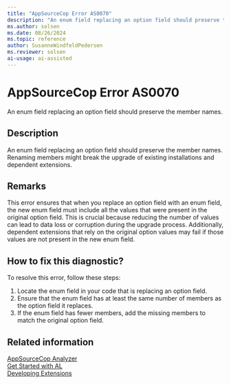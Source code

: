 ```yaml
---
title: "AppSourceCop Error AS0070"
description: "An enum field replacing an option field should preserve the member names."
ms.author: solsen
ms.date: 08/26/2024
ms.topic: reference
author: SusanneWindfeldPedersen
ms.reviewer: solsen
ai-usage: ai-assisted
---
```

[//]: # (START>DO_NOT_EDIT)
[//]: # (IMPORTANT:Do not edit any of the content between here and the END>DO_NOT_EDIT.)
[//]: # (Any modifications should be made in the .xml files in the ModernDev repo.)
# AppSourceCop Error AS0070
An enum field replacing an option field should preserve the member names.

## Description
An enum field replacing an option field should preserve the member names. Renaming members might break the upgrade of existing installations and dependent extensions.

[//]: # (IMPORTANT: END>DO_NOT_EDIT)

## Remarks

This error ensures that when you replace an option field with an enum field, the new enum field must include all the values that were present in the original option field. This is crucial because reducing the number of values can lead to data loss or corruption during the upgrade process. Additionally, dependent extensions that rely on the original option values may fail if those values are not present in the new enum field.

## How to fix this diagnostic?

To resolve this error, follow these steps:

1. Locate the enum field in your code that is replacing an option field.
2. Ensure that the enum field has at least the same number of members as the option field it replaces.
3. If the enum field has fewer members, add the missing members to match the original option field.

## Related information  

[AppSourceCop Analyzer](appsourcecop.md)  
[Get Started with AL](../devenv-get-started.md)  
[Developing Extensions](../devenv-dev-overview.md)  